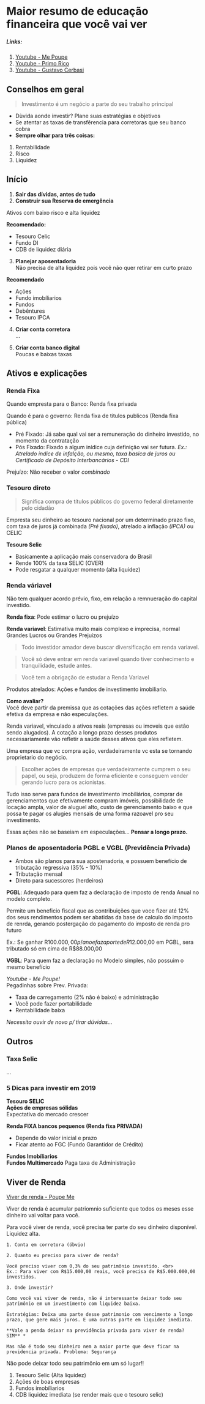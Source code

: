 # Maior resumo de educação financeira que você vai ver

##### Links: 
1. [Youtube - Me Poupe](https://www.youtube.com/channel/UC8mDF5mWNGE-Kpfcvnn0bUg)
2. [Youtube - Primo Rico](https://www.youtube.com/user/thigas)
3. [Youtube - Gustavo Cerbasi](https://www.youtube.com/channel/UC_mSfchV-fgpPy-vuwML8_A)

## Conselhos em geral

> Investimento é um negócio a parte do seu trabalho principal

- Dùvida aonde investir? Plane suas estratégias e objetivos
- Se atentar as taxas de transfêrencia para corretoras que seu banco cobra
- **Sempre olhar para três coisas:**
1. Rentabilidade 
2. Risco 
3. Liquidez 

## Início

1. **Sair das dívidas, antes de tudo**
2. **Construir sua Reserva de emergência**

Ativos com baixo risco e alta liquidez <br>

<b>Recomendado:</b>
 - Tesouro Celic 
 - Fundo DI 
 - CDB de liquidez diária 


3. **Planejar aposentadoria** <br>
Não precisa de alta liquidez pois você não quer retirar em curto prazo

**Recomendado**
- Ações 
- Fundo imobíliarios 
- Fundos 
- Debêntures 
- Tesouro IPCA

4. **Criar conta corretora** <br>
...

5. **Criar conta banco digital** <br>
Poucas e baixas taxas

## Ativos e explicações

### Renda Fixa
Quando empresta para o Banco: Renda fixa privada 

Quando é para o governo: Renda fixa de títulos publicos (Renda fixa pública)

- Pré Fixado: Já sabe qual vai ser a remuneração do dinheiro investido, no momento da contratação
- Pós Fixado: Fixado a algum inídice cuja definição vai ser futura. _Ex.: Atrelado indice de infalção, ou mesmo, taxa basica de juros ou Certificado de Depósito Interbancários - CDI_

Prejuízo: Não receber o valor _combinado_

### Tesouro direto
> Significa compra de títulos públicos do governo federal diretamente pelo cidadão

Empresta seu dinheiro ao tesouro nacional por um determinado prazo fixo, com taxa de juros já combinada _(Pré fixado)_, atrelado a inflação _(IPCA)_ ou CELIC

**Tesouro Selic** <br>

- Basicamente a aplicação mais conservadora do Brasil
- Rende 100% da taxa SELIC (OVER)
- Pode resgatar a qualquer momento (alta liquidez)

### Renda váriavel
Não tem qualquer acordo prévio, fixo, em relação a remnueração do capital investido.

**Renda fixa**: Pode estimar o lucro ou prejuízo

**Renda variavel**: Estimativa muito mais complexo e imprecisa, normal Grandes Lucros ou Grandes Prejuízos

> Todo investidor amador deve buscar diversificação em renda variavel. 

> Você só deve entrar em renda variavel quando tiver conhecimento e tranquilidade, estude antes.

> Você tem a obrigação de estudar a Renda Variavel

Produtos atrelados: Ações e fundos de investimento imobiliario.

**Como avaliar?** <br>
Você deve partir da premissa que as cotações das ações refletem a saúde efetiva da empresa e não especulações. 

Renda variavel, vinculado a ativos reais (empresas ou imoveis que estão sendo alugados). A cotação a longo prazo desses produtos necessariamente vão refletir a saúde desses ativos que eles refletem.

Uma empresa que vc compra ação, verdadeiramente vc esta se tornando proprietario do negócio.

> Escolher ações de empresas que verdadeiramente cumprem o seu papel, ou seja, produzem de forma eficiente e conseguem vender gerando lucro para os acionistas.

Tudo isso serve para fundos de investimento imobiliários, comprar de gerenciamentos que efetivamente compram imóveis, possibilidade de locação ampla, valor de aluguel alto, custo de gerenciamento baixo e que possa te pagar os alugies mensais de uma forma razoavel pro seu investimento.

Essas ações não se baseiam em especulações... **Pensar a longo prazo.**

### Planos de aposentadoria PGBL e VGBL (Previdência Privada)

- Ambos são planos para sua apostenadoria, e possuem benefício de tributação regressiva (35% - 10%)
- Tributação mensal
- Direto para sucessores (herdeiros)

**PGBL**: Adequado para quem faz a declaração de imposto de renda Anual no modelo completo. 

Permite um beneficio fiscal que as contribuições que voce fizer até 12% dos seus rendimentos podem ser abatidas da base de calculo do imposto de renrda, gerando postergação do pagamento do imposto de renda pro futuro

Ex.:
Se ganhar R$100.000,00 p/ ano e faz aporte de R$12.000,00 em PGBL, sera tributado só em cima de R$88.000,00

**VGBL**: Para quem faz a declaração no Modelo simples, não possuim o mesmo benefício

_Youtube - Me Poupe!_ <br>
Pegadinhas sobre Prev. Privada:
- Taxa de carregamento (2% não é baixo) e administração 
- Você pode fazer portabilidade 
- Rentabilidade baixa

_Necessita ouvir de novo p/ tirar dúvidas..._

## Outros

### Taxa Selic

...

### 5 Dicas para investir em 2019
**Tesouro SELIC** <br>
**Ações de empresas sólidas** <br>
Expectativa do mercado crescer

**Renda FIXA bancos pequenos (Renda fixa PRIVADA)**
- Depende do valor inicial e prazo
- Ficar atento ao FGC (Fundo Garantidor de Crédito)

**Fundos Imobíliarios** <br>
**Fundos Multimercado**
Paga taxa de Administração

## Viver de Renda

[Viver de renda - Poupe Me](https://www.youtube.com/watch?v=DWUmMvlgH3M)

Viver de renda é acumular patriomnio suficiente que todos os meses esse dinheiro vai voltar para você.

Para você viver de renda, você precisa ter parte do seu dinheiro disponível. Liquidez alta.

```
1. Conta em corretora (óbvio)

2. Quanto eu preciso para viver de renda?

Você preciso viver com 0,3% do seu patrimônio investido. <br>
Ex.: Para viver com R$15.000,00 reais, você precisa de R$5.000.000,00 investidos.

3. Onde investir?

Como você vai viver de renda, não é interessante deixar todo seu patrimônio em um investimento com liquidez baixa.

Estratégias: Deixa uma parte desse patrimonio com vencimento a longo prazo, que gere mais juros. E uma outras parte em liquidez imediata.

**Vale a penda deixar na previdência privada para viver de renda? SIM** *

Mas não é todo seu dinheiro nem a maior parte que deve ficar na previdencia privada. Problema: Segurança
```

Não pode deixar todo seu patrimônio em um só lugar!!

1. Tesouro Selic (Alta liquidez)
2. Ações de boas empresas
3. Fundos imobíliarios
4. CDB liquidez imediata (se render mais que o tesouro selic)








